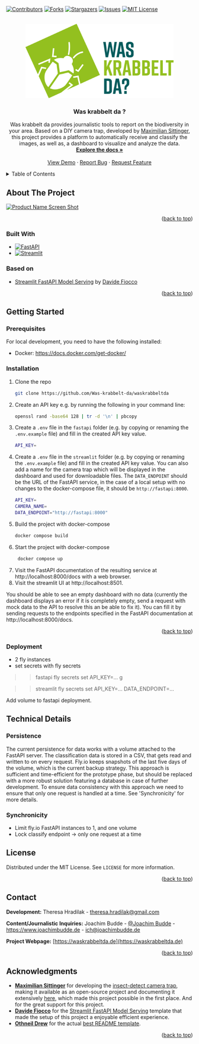 <!-- Improved compatibility of back to top link: See: https://github.com/othneildrew/Best-README-Template/pull/73 -->
<a name="readme-top"></a>

<!-- PROJECT SHIELDS -->
<!--
*** I'm using markdown "reference style" links for readability.
*** Reference links are enclosed in brackets [ ] instead of parentheses ( ).
*** See the bottom of this document for the declaration of the reference variables
*** for contributors-url, forks-url, etc. This is an optional, concise syntax you may use.
*** https://www.markdownguide.org/basic-syntax/#reference-style-links
-->
[![Contributors][contributors-shield]][contributors-url]
[![Forks][forks-shield]][forks-url]
[![Stargazers][stars-shield]][stars-url]
[![Issues][issues-shield]][issues-url]
[![MIT License][license-shield]][license-url]

<!-- PROJECT LOGO -->
<br />
<div align="center">
  <a href="https://github.com/Was-krabbelt-da/waskrabbeltda">
    <img src="assets/logo.png" alt="Logo" width="400" height="200">
  </a>

<h3 align="center">Was krabbelt da ?</h3>

  <p align="center">
    Was krabbelt da provides journalistic tools to report on the biodiversity in your area. Based on a DIY camera trap, developed by <a href="https://github.com/maxsitt">Maximilian Sittinger</a>, this project provides a platform to automatically receive and classify the images, as well as, a dashboard to visualize and analyze the data.
    <br />
    <a href="https://github.com/Was-krabbelt-da/waskrabbeltda?tab=readme-ov-file#getting-started"><strong>Explore the docs »</strong></a>
    <br />
    <br />
    <a href="https://github.com/Was-krabbelt-da/waskrabbeltda">View Demo</a>
    ·
    <a href="https://github.com/Was-krabbelt-da/waskrabbeltda/issues/new?labels=bug&template=bug-report---.md">Report Bug</a>
    ·
    <a href="https://github.com/Was-krabbelt-da/waskrabbeltda/issues/new?labels=enhancement&template=feature-request---.md">Request Feature</a>
  </p>
</div>

<!-- TABLE OF CONTENTS -->
<details>
  <summary>Table of Contents</summary>
  <ol>
    <li>
      <a href="#about-the-project">About The Project</a>
      <ul>
        <li><a href="#built-with">Built With</a></li>
      </ul>
    </li>
    <li>
      <a href="#getting-started">Getting Started</a>
      <ul>
        <li><a href="#prerequisites">Prerequisites</a></li>
        <li><a href="#installation">Installation</a></li>
      </ul>
    <!-- </li>
    <li><a href="#usage">Usage</a></li>
    <li><a href="#roadmap">Roadmap</a></li>
    <li><a href="#contributing">Contributing</a></li> -->
    <li><a href="#license">License</a></li>
    <li><a href="#contact">Contact</a></li>
    <li><a href="#acknowledgments">Acknowledgments</a></li>
  </ol>
</details>

<!-- ABOUT THE PROJECT -->
## About The Project

[![Product Name Screen Shot][product-screenshot]](https://example.com)


<p align="right">(<a href="#readme-top">back to top</a>)</p>

### Built With

* [![FastAPI][FastAPI]][Fastapi-url]
* [![Streamlit][Streamlit]][Streamlit-url]

### Based on

* [Streamlit FastAPI Model Serving](https://github.com/davidefiocco/streamlit-fastapi-model-serving) by [Davide Fiocco](https://davidefiocco.github.io)

<p align="right">(<a href="#readme-top">back to top</a>)</p>

<!-- GETTING STARTED -->
## Getting Started

### Prerequisites

For local development, you need to have the following installed:

* Docker: https://docs.docker.com/get-docker/

### Installation

1. Clone the repo
   ```sh
   git clone https://github.com/Was-krabbelt-da/waskrabbeltda
   ```
2. Create an API key e.g. by running the following in your command line:
    ```sh
    openssl rand -base64 128 | tr -d '\n' | pbcopy
    ```
3. Create a `.env` file in the `fastapi` folder (e.g. by copying or renaming the `.env.example` file) and fill in the created API key value. 
   ```sh
   API_KEY=
   ```
4. Create a `.env` file in the `streamlit` folder (e.g. by copying or renaming the `.env.example` file) and fill in the created API key value. You can also add a name for the camera trap which will be displayed in the dashboard and used for downloadable files. The `DATA_ENDPOINT` should be the URL of the FastAPI service, in the case of a local setup with no changes to the docker-compose file, it should be `http://fastapi:8000`.
   ```sh .env
   API_KEY=
   CAMERA_NAME=
   DATA_ENDPOINT="http://fastapi:8000"
   ```
5. Build the project with docker-compose
   ```sh
   docker compose build
   ```
6. Start the project with docker-compose
   ```sh
    docker compose up
    ```
7. Visit the FastAPI documentation of the resulting service at http://localhost:8000/docs with a web browser.
8. Visit the streamlit UI at http://localhost:8501.

You should be able to see an empty dashboard with no data (currently the dashboard displays an error if it is completely empty, send a request with mock data to the API to resolve this an be able to fix it). You can fill it by sending requests to the endpoints specified in the FastAPI documentation at http://localhost:8000/docs.

<p align="right">(<a href="#readme-top">back to top</a>)</p>

### Deployment
- 2 fly instances 
- set secrets with fly secrets
>> fastapi
fly secrets set API_KEY=... g

>> streamlit
fly secrets set API_KEY=... DATA_ENDPOINT=...

Add volume to fastapi deployment.

## Technical Details

### Persistence
The current persistence for data works with a volume attached to the FastAPI server. The classification data is stored in a CSV, that gets read and written to on every request. Fly.io keeps snapshots of the last five days of the volume, which is the current backup strategy. 
This approach is sufficient and time-efficient for the prototype phase, but should be replaced with a more robust solution featuring a database in case of further development. 
To ensure data consistency with this approach we need to ensure that only one request is handled at a time. See 'Synchronicity' for more details.

### Synchronicity
- Limit fly.io FastAPI instances to 1, and one volume
- Lock classify endpoint -> only one request at a time


<!-- LICENSE -->
## License

Distributed under the MIT License. See `LICENSE` for more information.

<p align="right">(<a href="#readme-top">back to top</a>)</p>


<!-- CONTACT -->
## Contact

**Development:**
Theresa Hradilak - theresa.hradilak@gmail.com

**Content/Journalistic Inquiries:**
Joachim Budde - [@Joachim Budde](https://www.linkedin.com/in/joachim-budde-3296822b0/) - https://www.joachimbudde.de - ich@joachimbudde.de

**Project Webpage:** [https://waskrabbeltda.de](https://waskrabbeltda.de)

<p align="right">(<a href="#readme-top">back to top</a>)</p>

<!-- ACKNOWLEDGMENTS -->
## Acknowledgments

* [**Maximilian Sittinger**](https://github.com/maxsitt) for developing the [insect-detect camera trap](https://github.com/maxsitt/insect-detect), making it available as an open-source project and documenting it extensively [here](https://maxsitt.github.io/insect-detect-docs/), which made this project possible in the first place. And for the great support for this project.
* [**Davide Fiocco**](https://github.com/davidefiocco) for the [Streamlit FastAPI Model Serving](https://github.com/davidefiocco/streamlit-fastapi-model-serving) template that made the setup of this project a enjoyable efficient experience.
* [**Othneil Drew**](https://github.com/othneildrew) for the actual [best README template](https://github.com/othneildrew/Best-README-Template).

<p align="right">(<a href="#readme-top">back to top</a>)</p>

<!-- MARKDOWN LINKS & IMAGES -->
<!-- https://www.markdownguide.org/basic-syntax/#reference-style-links -->
[contributors-shield]: https://img.shields.io/github/contributors/Was-krabbelt-da/waskrabbeltda.svg?style=for-the-badge
[contributors-url]: https://github.com/Was-krabbelt-da/waskrabbeltda/graphs/contributors
[forks-shield]: https://img.shields.io/github/forks/Was-krabbelt-da/waskrabbeltda.svg?style=for-the-badge
[forks-url]: https://github.com/Was-krabbelt-da/waskrabbeltda/network/members
[stars-shield]: https://img.shields.io/github/stars/Was-krabbelt-da/waskrabbeltda.svg?style=for-the-badge
[stars-url]: https://github.com/Was-krabbelt-da/waskrabbeltda/stargazers
[issues-shield]: https://img.shields.io/github/issues/Was-krabbelt-da/waskrabbeltda.svg?style=for-the-badge
[issues-url]: https://github.com/Was-krabbelt-da/waskrabbeltda/issues
[license-shield]: https://img.shields.io/github/license/Was-krabbelt-da/waskrabbeltda.svg?style=for-the-badge
[license-url]: https://github.com/Was-krabbelt-da/waskrabbeltda/blob/main/LICENSE.txt
[product-screenshot]: assets/screenshot.png
[FastAPI]: https://img.shields.io/badge/FastAPI-005571?style=for-the-badge&logo=fastapi
[Fastapi-url]: https://fastapi.tiangolo.com
[Streamlit]: https://img.shields.io/badge/-Streamlit-61DAFB?style=plastic&logo=streamlit
[Streamlit-url]: https://streamlit.io